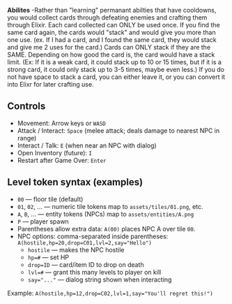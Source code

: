 **Abilites**
-Rather than "learning" permanant abilties that have cooldowns, you would collect cards through defeating enemies and crafting them through Elixir. Each card collected can ONLY be used once. If you find the same card again, the cards would "stack" and would give you more than one use. (ex. If I had a card, and I found the same card, they would stack and give me 2 uses for the card.) Cards can ONLY stack if they are the SAME. Depending on how good the card is, the card would have a stack limit. (Ex: If it is a weak card, it could stack up to 10 or 15 times, but if it is a strong card, it could only stack up to 3-5 times, maybe even less.) If you do not have space to stack a card, you can either leave it, or you can convert it into Elixr for later crafting use.

## Controls

- Movement: Arrow keys or `WASD`
- Attack / Interact: `Space` (melee attack; deals damage to nearest NPC in range)
- Interact / Talk: `E` (when near an NPC with dialog)
- Open Inventory (future): `I`
- Restart after Game Over: `Enter`

## Level token syntax (examples)

- `00` — floor tile (default)
- `01`, `02`, ... — numeric tile tokens map to `assets/tiles/01.png`, etc.
- `A`, `B`, ... — entity tokens (NPCs) map to `assets/entities/A.png`
- `P` — player spawn
- Parentheses allow extra data: `A(00)` places NPC A over tile `00`.
- NPC options: comma-separated inside parentheses: `A(hostile,hp=20,drop=C01,lvl=2,say="Hello")`
	- `hostile` — makes the NPC hostile
	- `hp=#` — set HP
	- `drop=ID` — card/item ID to drop on death
	- `lvl=#` — grant this many levels to player on kill
	- `say="..."` — dialog string shown when interacting

Example: `A(hostile,hp=12,drop=C02,lvl=1,say="You'll regret this!")`
